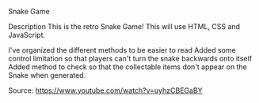 Snake Game

Description
This is the retro Snake Game! This will use HTML, CSS and JavaScript.

 I've organized the different methods to be easier to read 
 Added some control limitation so that players can't turn the snake backwards onto itself
 Added method to check so that the collectable items don't appear on the Snake when generated.

Source: https://www.youtube.com/watch?v=uyhzCBEGaBY
